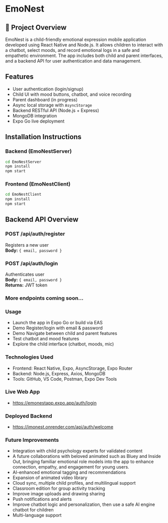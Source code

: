 # EmoNest

## 📘 Project Overview
EmoNest is a child-friendly emotional expression mobile application developed using React Native and Node.js. It allows children to interact with a chatbot, select moods, and record emotional logs in a safe and empathetic environment. The app includes both child and parent interfaces, and a backend API for user authentication and data management.

## Features
- User authentication (login/signup)
- Child UI with mood buttons, chatbot, and voice recording
- Parent dashboard (in progress)
- Async local storage with `AsyncStorage`
- Backend RESTful API (Node.js + Express)
- MongoDB integration
- Expo Go live deployment

## Installation Instructions

### Backend (EmoNestServer)
```bash
cd EmoNestServer
npm install
npm start
```

### Frontend (EmoNestClient)
```bash
cd EmoNestClient
npm install
npm start
```
## Backend API Overview

### POST /api/auth/register
Registers a new user  
**Body:** `{ email, password }`

### POST /api/auth/login
Authenticates user  
**Body:** `{ email, password }`  
**Returns:** JWT token

### More endpoints coming soon...

### Usage
- Launch the app in Expo Go or build via EAS
- Demo Register/login with email & password
- Demo Navigate between child and parent features
- Test chatbot and mood features
- Explore the child interface (chatbot, moods, mic)

### Technologies Used
- Frontend: React Native, Expo, AsyncStorage, Expo Router
- Backend: Node.js, Express, Axios, MongoDB
- Tools: GitHub, VS Code, Postman, Expo Dev Tools

### Live Web App
- https://emonestapp.expo.app/auth/login

### Deployed Backend
- https://imonest.onrender.com/api/auth/welcome

### Future Improvements
- Integration with child psychology experts for validated content
- A future collaborations with beloved animated such as Bluey and Inside Out, bringing familiar emotional role models into the app to enhance connection, empathy, and engagement for young users.
- AI-enhanced emotional tagging and recommendations
- Expansion of animated video library
- Cloud sync, multiple child profiles, and multilingual support 
- Classroom edition for group activity tracking
- Improve image uploads and drawing sharing
- Push notifications and alerts
- Improve chatbot logic and personalization, then use a safe AI engine chatbot for children
- Multi-language support
